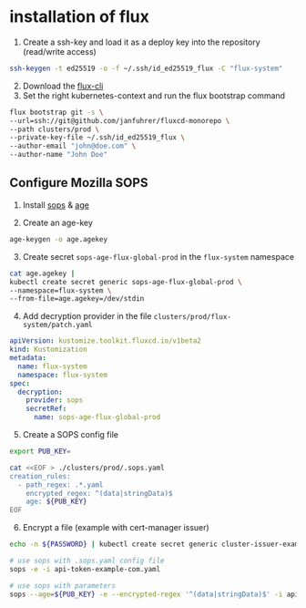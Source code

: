 # installation of flux

1. Create a ssh-key and load it as a deploy key into the repository (read/write access)

```bash
ssh-keygen -t ed25519 -o -f ~/.ssh/id_ed25519_flux -C "flux-system"
```

2. Download the [flux-cli](https://github.com/fluxcd/flux2/releases)
3. Set the right kubernetes-context and run the flux bootstrap command

```bash
flux bootstrap git -s \
--url=ssh://git@github.com/janfuhrer/fluxcd-monorepo \
--path clusters/prod \
--private-key-file ~/.ssh/id_ed25519_flux \
--author-email "john@doe.com" \
--author-name "John Doe"
```

## Configure Mozilla SOPS

1. Install [sops](https://github.com/mozilla/sops) & [age](https://github.com/FiloSottile/age)

2. Create an age-key

```bash
age-keygen -o age.agekey
```

3. Create secret `sops-age-flux-global-prod` in the `flux-system` namespace

```bash
cat age.agekey |
kubectl create secret generic sops-age-flux-global-prod \
--namespace=flux-system \
--from-file=age.agekey=/dev/stdin
```

4. Add decryption provider in the file `clusters/prod/flux-system/patch.yaml`

```yaml
apiVersion: kustomize.toolkit.fluxcd.io/v1beta2
kind: Kustomization
metadata:
  name: flux-system
  namespace: flux-system
spec:
  decryption:
    provider: sops
    secretRef:
      name: sops-age-flux-global-prod
```

5. Create a SOPS config file

```bash
export PUB_KEY=

cat <<EOF > ./clusters/prod/.sops.yaml
creation_rules:
  - path_regex: .*.yaml
    encrypted_regex: ^(data|stringData)$
    age: ${PUB_KEY}
EOF
```

6. Encrypt a file (example with cert-manager issuer)

```bash
echo -n ${PASSWORD} | kubectl create secret generic cluster-issuer-example-com-secret -n cert-manager --dry-run=client --from-file=api-token=/dev/stdin -o yaml > api-token-example-com.yaml

# use sops with .sops.yaml config file
sops -e -i api-token-example-com.yaml

# use sops with parameters
sops --age=${PUB_KEY} -e --encrypted-regex '^(data|stringData)$' -i api-token-example-com.yaml
```

